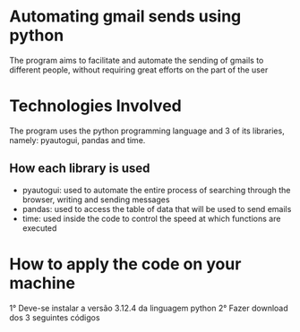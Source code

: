 # Automating gmail sends using python
The program aims to facilitate and automate the sending of gmails to different people, without requiring great efforts on the part of the user

# Technologies Involved
The program uses the python programming language and 3 of its libraries, namely: pyautogui, pandas and time.

## How each library is used
- pyautogui: used to automate the entire process of searching through the browser, writing and sending messages
- pandas: used to access the table of data that will be used to send emails
- time: used inside the code to control the speed at which functions are executed

# How to apply the code on your machine
1° Deve-se instalar a versão 3.12.4 da linguagem python
2° Fazer download dos 3 seguintes códigos
